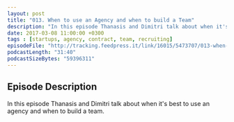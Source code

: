 ```yaml
---
layout: post
title: "013. When to use an Agency and when to build a Team"
description: "In this episode Thanasis and Dimitri talk about when it's best to use an agency and when to build a team."
date: 2017-03-08 11:00:00 +0300
tags : [startups, agency, contract, team, recruiting]
episodeFile: "http://tracking.feedpress.it/link/16015/5473707/013-when-to-use-an-agency-and-when-to-build-a-team.mp3"
podcastLength: "31:40"
podcastSizeBytes: "59396311"
---
```


## Episode Description

In this episode Thanasis and Dimitri talk about when it's best to use an agency and when to build a team.
